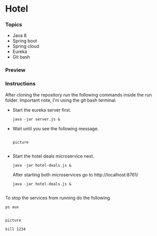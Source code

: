 # Hotel 

<h3>Topics</h3>
<ul>
  <li>Java 8 </li>
  <li>Spring boot</li>
  <li>Spring cloud</li>
  <li>Eureka</li>
  <li>Git bash</li>
</ul>

<h3>Preview</h3>

<h3>Instructions</h3>

<p>After cloning the repository run the following commands inside the run folder. Important note, I'm using the git bash 
  terminal.
</p>

<ul>
  <li>Start the eureka server first.
  
```
java -jar server.js &
```
  </li>
    <li> Wait until you see the following message. 
  
```

picture


```
  </li>
  <li>Start the hotel deals microservice next.

```
java -jar hotel-deals.js &
```
</li>After starting both microservices go to http://localhost:8761/
  
  ```
java -jar hotel-deals.js &


```    
</ul>  
<p>To stop the services from running do the following</p>

```
ps aux 
```

```

picture

```

```
kill 1234 
```


